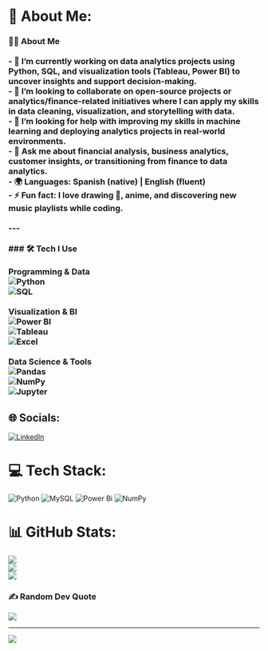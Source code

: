 # 💫 About Me:
### 👩‍💻 About Me  <br><br>- 🔭 **I’m currently working on** data analytics projects using Python, SQL, and visualization tools (Tableau, Power BI) to uncover insights and support decision-making.  <br>- 🤝 **I’m looking to collaborate on** open-source projects or analytics/finance-related initiatives where I can apply my skills in data cleaning, visualization, and storytelling with data.  <br>- 🌱 **I’m looking for help with** improving my skills in machine learning and deploying analytics projects in real-world environments.  <br>- 💬 **Ask me about** financial analysis, business analytics, customer insights, or transitioning from finance to data analytics.  <br>- 🌍 **Languages**: Spanish (native) | English (fluent)  <br>- ⚡ **Fun fact**: I love drawing 🎨, anime, and discovering new music playlists while coding.  <br><br>---<br><br>### 🛠️ Tech I Use  <br><br>**Programming & Data**  <br>![Python](https://img.shields.io/badge/Python-3776AB?style=for-the-badge&logo=python&logoColor=white)  <br>![SQL](https://img.shields.io/badge/SQL-336791?style=for-the-badge&logo=postgresql&logoColor=white)  <br><br>**Visualization & BI**  <br>![Power BI](https://img.shields.io/badge/Power_BI-F2C811?style=for-the-badge&logo=powerbi&logoColor=black)  <br>![Tableau](https://img.shields.io/badge/Tableau-E97627?style=for-the-badge&logo=tableau&logoColor=white)  <br>![Excel](https://img.shields.io/badge/Microsoft_Excel-217346?style=for-the-badge&logo=microsoft-excel&logoColor=white)  <br><br>**Data Science & Tools**  <br>![Pandas](https://img.shields.io/badge/Pandas-150458?style=for-the-badge&logo=pandas&logoColor=white)  <br>![NumPy](https://img.shields.io/badge/NumPy-013243?style=for-the-badge&logo=numpy&logoColor=white)  <br>![Jupyter](https://img.shields.io/badge/Jupyter-F37626.svg?&style=for-the-badge&logo=Jupyter&logoColor=white)  <br>


## 🌐 Socials:
[![LinkedIn](https://img.shields.io/badge/LinkedIn-%230077B5.svg?logo=linkedin&logoColor=white)](https://linkedin.com/in/https://www.linkedin.com/in/geraldine-reinoso/) 

# 💻 Tech Stack:
![Python](https://img.shields.io/badge/python-3670A0?style=flat&logo=python&logoColor=ffdd54) ![MySQL](https://img.shields.io/badge/mysql-4479A1.svg?style=flat&logo=mysql&logoColor=white) ![Power Bi](https://img.shields.io/badge/power_bi-F2C811?style=flat&logo=powerbi&logoColor=black) ![NumPy](https://img.shields.io/badge/numpy-%23013243.svg?style=flat&logo=numpy&logoColor=white)
# 📊 GitHub Stats:
![](https://github-readme-stats.vercel.app/api?username=GeraldineReinoso&theme=shadow_blue&hide_border=false&include_all_commits=false&count_private=false)<br/>
![](https://nirzak-streak-stats.vercel.app/?user=GeraldineReinoso&theme=shadow_blue&hide_border=false)<br/>
![](https://github-readme-stats.vercel.app/api/top-langs/?username=GeraldineReinoso&theme=shadow_blue&hide_border=false&include_all_commits=false&count_private=false&layout=compact)

### ✍️ Random Dev Quote
![](https://quotes-github-readme.vercel.app/api?type=horizontal&theme=tokyonight)

---
[![](https://visitcount.itsvg.in/api?id=GeraldineReinoso&icon=0&color=0)](https://visitcount.itsvg.in)

<!-- Proudly created with GPRM ( https://gprm.itsvg.in ) -->
